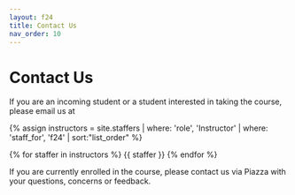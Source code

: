 ```yaml
---
layout: f24
title: Contact Us
nav_order: 10
---
```


# Contact Us

<!-- If you are an incoming student or a student interested in taking the course, please email us at [Who We Are]({{ site.baseurl }}{{ page.subpath }}{% link f24/home/index.md %}#who-we-are) -->

If you are an incoming student or a student interested in taking the course, please email us at

{% assign instructors = site.staffers | where: 'role', 'Instructor' | where: 'staff_for', 'f24' | sort:"list_order" %}
<div class="staffer-container">
{% for staffer in instructors %}
{{ staffer }}
{% endfor %}
</div>

If you are currently enrolled in the course, please contact us via Piazza with your questions, concerns or feedback.